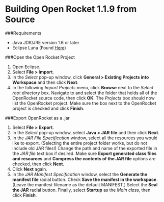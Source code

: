 Building Open Rocket 1.1.9 from Source
======================================
###Requirements
* Java JDK/JRE version 1.6 or later
* Eclipse Luna (Found [Here](https://www.eclipse.org/downloads/packages/release/luna/sr2))

###Open the Open Rocket Project
1. Open Eclipse.
2. Select **File > Import**.
3. In the *Select* pop-up window, click **General >  Existing Projects into
   Workspace** and then click **Next**.
4. In the following *Import Projects* menu, click **Browse** next to the *Select
   root directory* box. Navigate to and select the folder that holds all of the
   OpenRocket source code, then click **OK**. The *Projects* box should now list
   the OpenRocket project. Make sure the box next to the OpenRocket project is
   checked and click **Finish**.

###Export OpenRocket as a .jar
1. Select **File > Export**.
2. In the *Select* pop-up window, select **Java >  JAR file** and then click **Next**.
3. In the *JAR File Specification* window, select all the resources you would
   like to export. (Selecting the entire project folder works, but do not include
   old JAR files!) Change the path and name of the exported file in the *JAR file*
   text box if desired. Make sure **Export generated class files and resources**
   and **Compress the contents of the JAR file** options are checked, then click **Next**.
4. Click **Next** again.
5. In the *JAR Manifest Specification* window, select the **Generate the manifest
   file** radial button. Check **Save the manifest in the workspace**. (Leave
   the manifest filename as the default MANIFEST.) Select the **Seal the JAR**
   radial button. Finally, select **Startup** as the *Main class*, then click **Finish**.

